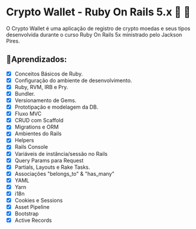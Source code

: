 # Crypto Wallet - Ruby On Rails 5.x 💎 🔴

O Crypto Wallet é uma aplicação de registro de crypto moedas e seus tipos desenvolvida durante o curso Ruby On Rails 5x ministrado pelo Jackson Pires.

## 📕Aprendizados: 
- [x] Conceitos Básicos de Ruby.
- [x] Configuração do ambiente de desenvolvimento.
- [x] Ruby, RVM, IRB e Pry.
- [x] Bundler.
- [x] Versionamento de Gems.
- [x] Prototipação e modelagem da DB.
- [x] Fluxo MVC
- [x] CRUD com Scaffold
- [x] Migrations e ORM
- [x] Ambientes do Rails
- [x] Helpers
- [x] Rails Console
- [x] Variáveis de instância/sessão no Rails
- [x] Query Params para Request
- [x] Partials, Layouts e Rake Tasks.
- [x] Associações "belongs_to" & "has_many"
- [x] YAML
- [x] Yarn
- [x] i18n
- [x] Cookies e Sessions
- [x] Asset Pipeline
- [x] Bootstrap
- [x] Active Records
